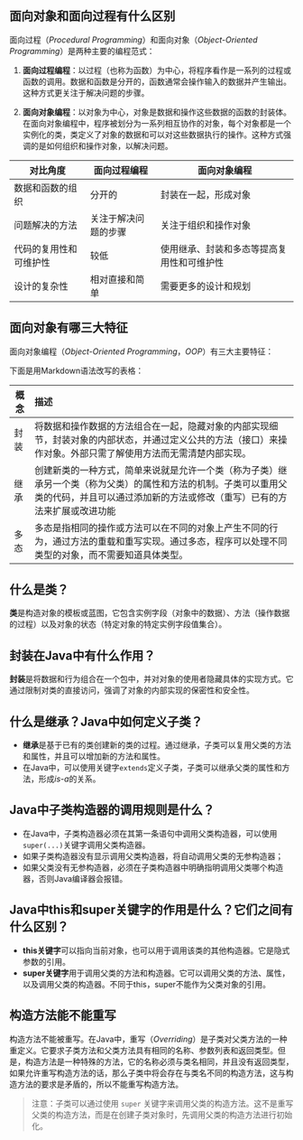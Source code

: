 ## 面向对象和面向过程有什么区别

面向过程（*Procedural Programming*）和面向对象（*Object-Oriented Programming*）是两种主要的编程范式：

1. **面向过程编程**：以过程（也称为函数）为中心，将程序看作是一系列的过程或函数的调用。数据和函数是分开的，函数通常会操作输入的数据并产生输出。这种方式更关注于解决问题的步骤。

2. **面向对象编程**：以对象为中心，对象是数据和操作这些数据的函数的封装体。在面向对象编程中，程序被划分为一系列相互协作的对象，每个对象都是一个实例化的类，类定义了对象的数据和可以对这些数据执行的操作。这种方式强调的是如何组织和操作对象，以解决问题。

| 对比角度               | 面向过程编程         | 面向对象编程                               |
| ---------------------- | -------------------- | ------------------------------------------ |
| 数据和函数的组织       | 分开的               | 封装在一起，形成对象                       |
| 问题解决的方法         | 关注于解决问题的步骤 | 关注于组织和操作对象                       |
| 代码的复用性和可维护性 | 较低                 | 使用继承、封装和多态等提高复用性和可维护性 |
| 设计的复杂性           | 相对直接和简单       | 需要更多的设计和规划                       |

## 面向对象有哪三大特征

面向对象编程（*Object-Oriented Programming*，*OOP*）有三大主要特征：

下面是用Markdown语法改写的表格：

| 概念 | 描述                                                         |
| ---- | :----------------------------------------------------------- |
| 封装 | 将数据和操作数据的方法组合在一起，隐藏对象的内部实现细节，封装对象的内部状态，并通过定义公共的方法（接口）来操作对象。外部只需了解使用方法而无需清楚内部实现。 |
| 继承 | 创建新类的一种方式，简单来说就是允许⼀个类（称为⼦类）继承另⼀个类（称为⽗类）的属性和⽅法的机制。⼦类可以重⽤⽗类的代码，并且可以通过添加新的⽅法或修改（重写）已有的⽅法来扩展或改进功能 |
| 多态 | 多态是指相同的操作或⽅法可以在不同的对象上产⽣不同的⾏为，通过⽅法的重载和重写实现。通过多态，程序可以处理不同类型的对象，而不需要知道具体类型。 |

## 什么是类？

**类**是构造对象的模板或蓝图，它包含实例字段（对象中的数据）、方法（操作数据的过程）以及对象的状态（特定对象的特定实例字段值集合）。

## 封装在Java中有什么作用？

**封装**是将数据和行为组合在一个包中，并对对象的使用者隐藏具体的实现方式。它通过限制对类的直接访问，强调了对象的内部实现的保密性和安全性。

##  什么是继承？Java中如何定义子类？

- **继承**是基于已有的类创建新的类的过程。通过继承，子类可以复用父类的方法和属性，并且可以增加新的方法和属性。
- 在Java中，可以使用关键字`extends`定义子类，子类可以继承父类的属性和方法，形成*is-a*的关系。

## Java中子类构造器的调用规则是什么？

- 在Java中，子类构造器必须在其第一条语句中调用父类构造器，可以使用`super(...)`关键字调用父类构造器。
- 如果子类构造器没有显示调用父类构造器，将自动调用父类的无参构造器；
- 如果父类没有无参构造器，必须在子类构造器中明确指明调用父类哪个构造器，否则Java编译器会报错。

##  Java中this和super关键字的作用是什么？它们之间有什么区别？

- **this关键字**可以指向当前对象，也可以用于调用该类的其他构造器。它是隐式参数的引用。
- **super关键字**用于调用父类的方法和构造器。它可以调用父类的方法、属性，以及调用父类的构造器。不同于this，super不能作为父类对象的引用。

## 构造方法能不能重写

构造方法不能被重写。在Java中，重写（*Overriding*）是子类对父类方法的一种重定义。它要求子类方法和父类方法具有相同的名称、参数列表和返回类型。但是，构造方法是一种特殊的方法，它的名称必须与类名相同，并且没有返回类型，如果允许重写构造⽅法的话，那么⼦类中将会存在与类名不同的构造⽅法，这与构造⽅法的要求是⽭盾的，所以不能重写构造方法。

> 注意：子类可以通过使用 `super` 关键字来调用父类的构造方法。这不是重写父类的构造方法，而是在创建子类对象时，先调用父类的构造方法进行初始化。